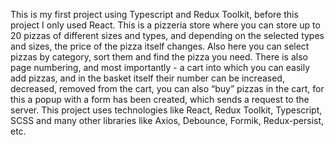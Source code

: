 This is my first project using Typescript and Redux Toolkit, before this project I only used React. This is a pizzeria store where you can store up to 20 pizzas of different sizes and types, and depending on the selected types and sizes, the price of the pizza itself changes. Also here you can select pizzas by category, sort them and find the pizza you need. There is also page numbering, and most importantly - a cart into which you can easily add pizzas, and in the basket itself their number can be increased, decreased, removed from the cart, you can also “buy” pizzas in the cart, for this a popup with a form has been created, which sends a request to the server. This project uses technologies like React, Redux Toolkit, Typescript, SCSS and many other libraries like Axios, Debounce, Formik, Redux-persist, etc.
